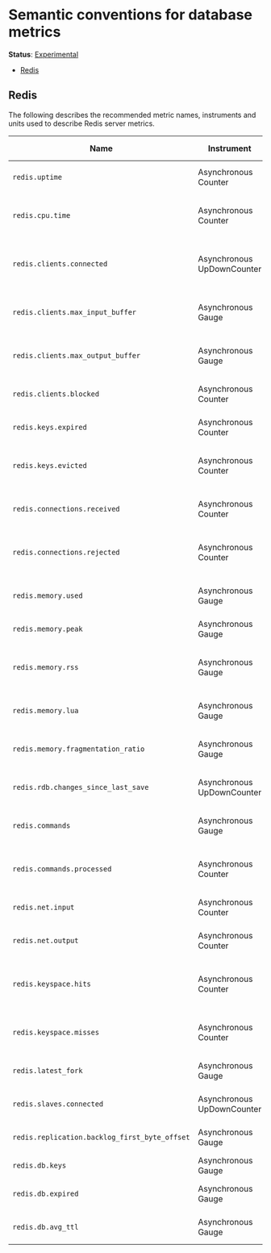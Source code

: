 # Semantic conventions for database metrics

**Status**: [Experimental](../../document-status.md)

<!-- Re-generate TOC with `markdown-toc --no-first-h1 -i` -->

<!-- toc -->

- [Redis](#redis)

<!-- tocstop -->

## Redis

The following describes the recommended metric names, instruments and units used to describe Redis server metrics.

| Name                          | Instrument                 | Units        | Description | Attribute Keys | Attributes |
|-------------------------------|----------------------------|--------------|-------------|-|-|
|`redis.uptime`|Asynchronous Counter|seconds|Number of seconds since Redis server start|
|`redis.cpu.time`|Asynchronous Counter|seconds|CPU consumed by the Redis server in seconds since server start| `state` | `system`, `user`, `children`|
|`redis.clients.connected`|Asynchronous UpDownCounter||Number of client connections (excluding connections from replicas)| | |
|`redis.clients.max_input_buffer`|Asynchronous Gauge||Biggest input buffer among current client connections| | |
|`redis.clients.max_output_buffer`|Asynchronous Gauge||Biggest output list among current client connections| | |
|`redis.clients.blocked`|Asynchronous Counter||Number of clients pending on a blocking call| | |
|`redis.keys.expired`|Asynchronous Counter||Total number of key expiration events| | |
|`redis.keys.evicted`|Asynchronous Counter||Total number of evicted keys due to maxmemory limit| | |
|`redis.connections.received`|Asynchronous Counter||Total number of connections accepted by the server| | |
|`redis.connections.rejected`|Asynchronous Counter||Total number of connections rejected because of maxclients limit| | |
|`redis.memory.used`|Asynchronous Gauge|bytes|Total number of bytes allocated by Redis using its allocator| | |
|`redis.memory.peak`|Asynchronous Gauge|bytes|Peak memory consumed| | |
|`redis.memory.rss`|Asynchronous Gauge|bytes|Number of bytes that Redis allocated as seen by the operating system| | |
|`redis.memory.lua`|Asynchronous Gauge|bytes|Number of bytes used by the Lua engine| | |
|`redis.memory.fragmentation_ratio`|Asynchronous Gauge||Ratio between used_memory_rss and used_memory| | |
|`redis.rdb.changes_since_last_save`|Asynchronous UpDownCounter||Number of changes since the last dump| | |
|`redis.commands`|Asynchronous Gauge|operations per second|Number of commands processed per second| | |
|`redis.commands.processed`|Asynchronous Counter||Total number of commands processed by the server| | |
|`redis.net.input`|Asynchronous Counter|bytes|The total number of bytes read from the network| | |
|`redis.net.output`|Asynchronous Counter|bytes|The total number of bytes written to the network| | |
|`redis.keyspace.hits`|Asynchronous Counter||Number of successful lookup of keys in the main dictionary| | |
|`redis.keyspace.misses`|Asynchronous Counter||Number of failed lookup of keys in the main dictionary| | |
|`redis.latest_fork`|Asynchronous Gauge|microseconds|Duration of the latest fork operation| | |
|`redis.slaves.connected`|Asynchronous UpDownCounter||Number of connected replicas| | |
|`redis.replication.backlog_first_byte_offset`|Asynchronous Gauge||The master offset of the replication backlog buffer| | |
|`redis.db.keys`|Asynchronous Gauge||Number of keyspace keys| | |
|`redis.db.expired`|Asynchronous Gauge||Number of keyspace keys with an expiration| | |
|`redis.db.avg_ttl`|Asynchronous Gauge||Average keyspace keys TTL| | |
